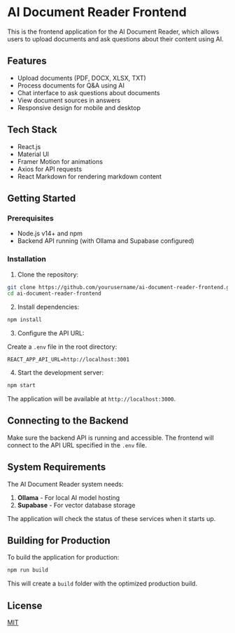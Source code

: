# AI Document Reader Frontend

This is the frontend application for the AI Document Reader, which allows users to upload documents and ask questions about their content using AI.

## Features

- Upload documents (PDF, DOCX, XLSX, TXT)
- Process documents for Q&A using AI
- Chat interface to ask questions about documents
- View document sources in answers
- Responsive design for mobile and desktop

## Tech Stack

- React.js
- Material UI
- Framer Motion for animations
- Axios for API requests
- React Markdown for rendering markdown content

## Getting Started

### Prerequisites

- Node.js v14+ and npm
- Backend API running (with Ollama and Supabase configured)

### Installation

1. Clone the repository:

```bash
git clone https://github.com/yourusername/ai-document-reader-frontend.git
cd ai-document-reader-frontend
```

2. Install dependencies:

```bash
npm install
```

3. Configure the API URL:

Create a `.env` file in the root directory:

```
REACT_APP_API_URL=http://localhost:3001
```

4. Start the development server:

```bash
npm start
```

The application will be available at `http://localhost:3000`.

## Connecting to the Backend

Make sure the backend API is running and accessible. The frontend will connect to the API URL specified in the `.env` file.

## System Requirements

The AI Document Reader system needs:

1. **Ollama** - For local AI model hosting
2. **Supabase** - For vector database storage

The application will check the status of these services when it starts up.

## Building for Production

To build the application for production:

```bash
npm run build
```

This will create a `build` folder with the optimized production build.

## License

[MIT](LICENSE) 